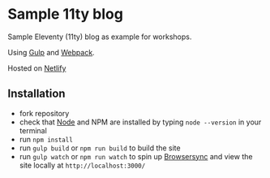 # Sample 11ty blog

Sample Eleventy (11ty) blog as example for workshops.

Using [Gulp](https://gulpjs.com/) and [Webpack](https://webpack.js.org/).

Hosted on [Netlify](https://sample11tyblog.netlify.com)

## Installation

- fork repository
- check that [Node](https://nodejs.org/en/) and NPM are installed by typing `node --version` in your terminal
- run `npm install`
- run `gulp build` or `npm run build` to build the site
- run `gulp watch` or `npm run watch` to spin up [Browsersync](https://www.browsersync.io/) and view the site locally at `http://localhost:3000/`
